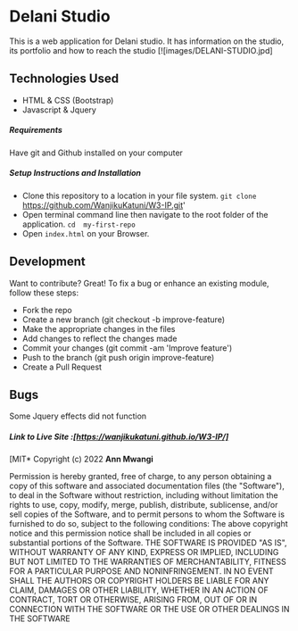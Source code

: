 # Delani Studio
This is a web application for Delani studio. It has information on the studio, its portfolio and how to reach the studio
[![images/DELANI-STUDIO.jpd]
## Technologies Used
- HTML & CSS (Bootstrap)
- Javascript & Jquery

##### Requirements
Have git and Github installed on your computer
##### Setup Instructions and Installation
- Clone this repository to a location in your file system. `git clone `https://github.com/WanjikuKatuni/W3-IP.git'
- Open terminal command line then navigate to the root folder of the application. `cd  my-first-repo`
- Open `index.html` on your Browser.
## Development
Want to contribute? Great!
To fix a bug or enhance an existing module, follow these steps:
- Fork the repo
- Create a new branch (git checkout -b improve-feature)
- Make the appropriate changes in the files
- Add changes to reflect the changes made
- Commit your changes (git commit -am 'Improve feature')
- Push to the branch (git push origin improve-feature)
- Create a Pull Request
## Bugs
Some Jquery effects did not function
##### Link to Live Site :[https://wanjikukatuni.github.io/W3-IP/]
[MIT*
Copyright (c) 2022 **Ann Mwangi**

Permission is hereby granted, free of charge, to any person obtaining a copy of this software and associated documentation files (the "Software"), to deal in the Software without restriction, including without limitation the rights to use, copy, modify, merge, publish, distribute, sublicense, and/or sell copies of the Software, and to permit persons to whom the Software is furnished to do so, subject to the following conditions:
The above copyright notice and this permission notice shall be included in all copies or substantial portions of the Software.
THE SOFTWARE IS PROVIDED "AS IS", WITHOUT WARRANTY OF ANY KIND, EXPRESS OR IMPLIED, INCLUDING BUT NOT LIMITED TO THE WARRANTIES OF MERCHANTABILITY, FITNESS FOR A PARTICULAR PURPOSE AND NONINFRINGEMENT. IN NO EVENT SHALL THE AUTHORS OR COPYRIGHT HOLDERS BE LIABLE FOR ANY CLAIM, DAMAGES OR OTHER LIABILITY, WHETHER IN AN ACTION OF CONTRACT, TORT OR OTHERWISE, ARISING FROM, OUT OF OR IN CONNECTION WITH THE SOFTWARE OR THE USE OR OTHER DEALINGS IN THE SOFTWARE
